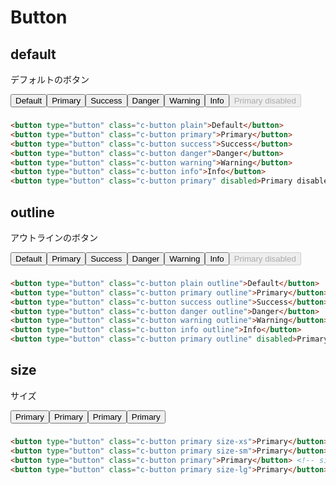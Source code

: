 # Button

## default

デフォルトのボタン

<div class="sample-container">
  <button type="button" class="c-button plain">Default</button>
  <button type="button" class="c-button primary">Primary</button>
  <button type="button" class="c-button success">Success</button>
  <button type="button" class="c-button danger">Danger</button>
  <button type="button" class="c-button warning">Warning</button>
  <button type="button" class="c-button info">Info</button>
  <button type="button" class="c-button primary" disabled>Primary disabled</button>
</div>

```html
<button type="button" class="c-button plain">Default</button>
<button type="button" class="c-button primary">Primary</button>
<button type="button" class="c-button success">Success</button>
<button type="button" class="c-button danger">Danger</button>
<button type="button" class="c-button warning">Warning</button>
<button type="button" class="c-button info">Info</button>
<button type="button" class="c-button primary" disabled>Primary disabled</button>
```

## outline

アウトラインのボタン

<div class="sample-container">
  <button type="button" class="c-button plain outline">Default</button>
  <button type="button" class="c-button primary outline">Primary</button>
  <button type="button" class="c-button success outline">Success</button>
  <button type="button" class="c-button danger outline">Danger</button>
  <button type="button" class="c-button warning outline">Warning</button>
  <button type="button" class="c-button info outline">Info</button>
  <button type="button" class="c-button primary outline" disabled>Primary disabled</button>
</div>

```html
<button type="button" class="c-button plain outline">Default</button>
<button type="button" class="c-button primary outline">Primary</button>
<button type="button" class="c-button success outline">Success</button>
<button type="button" class="c-button danger outline">Danger</button>
<button type="button" class="c-button warning outline">Warning</button>
<button type="button" class="c-button info outline">Info</button>
<button type="button" class="c-button primary outline" disabled>Primary disabled</button>
```

## size

サイズ

<div class="sample-container">
  <button type="button" class="c-button primary size-xs">Primary</button>
  <button type="button" class="c-button primary size-sm">Primary</button>
  <button type="button" class="c-button primary">Primary</button>
  <button type="button" class="c-button primary size-lg">Primary</button>
</div>

```html
<button type="button" class="c-button primary size-xs">Primary</button>
<button type="button" class="c-button primary size-sm">Primary</button>
<button type="button" class="c-button primary">Primary</button> <!-- size-md -->
<button type="button" class="c-button primary size-lg">Primary</button>
```


<style lang="scss" scoped>
.sample-container {
  display: flex;
  flex-wrap: wrap;
  .c-button {
    margin-bottom: 0.5rem;
  }
}
</style>
